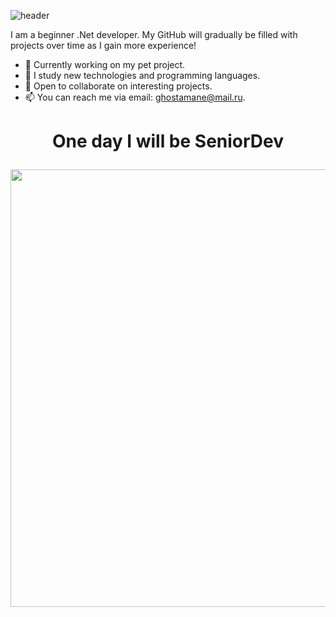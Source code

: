 ![header](https://capsule-render.vercel.app/api?type=waving&color=gradient&height=256&section=header&text=Hello%20World!&fontSize=75&animation=fadeIn&fontAlignY=38&desc=Welcome%20to%20my%20GitHub%20profile!)


<p>
I am a beginner .Net developer. My GitHub will gradually be filled with projects over time as I gain more experience! 
</p>

- 🔭 Currently working on my pet project.
- 🌱 I study new technologies and programming languages.
- 👯 Open to collaborate on interesting projects.
- 📫 You can reach me via email: ghostamane@mail.ru.


<h1 align="center">
  <p> One day I will be SeniorDev </p>
</h1>

  <p align="center" > <img src="giphy.gif" width="700px" > </p>
